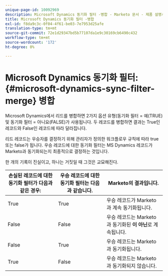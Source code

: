 ```yaml
---
unique-page-id: 10092969
description: Microsoft Dynamics 동기화 필터 -병합 - Marketo 문서 - 제품 설명서
title: Microsoft Dynamics 동기화 필터 -병합
exl-id: f8da9c3c-0f04-4f61-be03-7e7953d25afe
translation-type: tm+mt
source-git-commit: 72e1d29347bd5b77107da1e9c30169cb6490c432
workflow-type: tm+mt
source-wordcount: '172'
ht-degree: 0%

---
```


# Microsoft Dynamics 동기화 필터:{#microsoft-dynamics-sync-filter-merge} 병합

Microsoft Dynamics에서 리드를 병합하면 2가지 옵션 유형(동기화 필터 = 예(TRUE) 및 동기화 필터 = 아니요(FALSE)가 사용됩니다. 두 레코드를 병합하면 결과는 True인 레코드와 False인 레코드에 따라 달라집니다.

리드 레코드는 우승자를 결정하기 위해 관리자가 정의한 워크플로우 규칙에 따라 true 또는 false가 됩니다. 우승 레코드에 대한 동기화 필터는 MS Dynamics 레코드가 Marketo과 동기화되는지 최종적으로 결정하는 것입니다.

한 개의 기록이 진실이고, 하나는 거짓일 때 그것은 교묘해진다.

| 손실된 레코드에 대한 동기화 필터가 다음과 같은 경우: | 우승 레코드에 대한 동기화 필터는 다음과 같습니다. | Marketo의 결과입니다. |
|---|---|---|
| True | True | 우승 레코드가 Marketo과 계속 동기화됩니다. |
| False | False | 우승 레코드는 Marketo과 동기화된 **이 아닌**&#x200B;로 계속됩니다. |
| False | True | 우승 레코드는 Marketo과 동기화됩니다. |
| True | False | 우승 레코드는 Marketo과 동기화되지 않습니다. |
